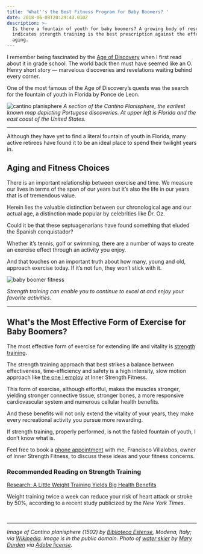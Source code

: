 ```yaml
---
title: 'What''s the Best Fitness Program for Baby Boomers? '
date: 2018-06-08T20:29:43.010Z
description: >-
  Is there a fountain of youth for baby boomers? A growing body of research
  indicates strength training is the best prescription against the effects of
  aging.
---
```

I remember being fascinated by the <a href="https://en.wikipedia.org/wiki/Age_of_Discovery" target="blank">Age of Discovery</a> when I first read about it in grade school. The world back then must have seemed like an O. Henry short story — marvelous discoveries and revelations waiting behind every corner.

One of the most famous of the Age of Discovery’s quests was the search for the fountain of youth in Florida by Ponce de Leon.

![cantino planisphere](https://res.cloudinary.com/icecloud7/image/upload/q_auto,f_auto,e_sharpen/v1563650398/cantino-planisphere_syppu4.png "cantino planisphere")
<em>A section of the Cantino Planisphere, the earliest known map depicting Portugese discoveries. At upper left is Florida and the east coast of the United States.</em><hr>

Although they have yet to find a literal fountain of youth in Florida, many active retirees have found it to be an ideal place to spend their twilight years in.

## Aging and Fitness Choices

There is an important relationship between exercise and time. We measure our lives in terms of the span of our years but it’s also the life in our years that is of tremendous value. 

Herein lies the valuable distinction between our chronological age and our actual age, a distinction made popular by celebrities like Dr. Oz.

Could it be that these septuagenarians have found something that eluded the Spanish conquistador? 

Whether it’s tennis, golf or swimming, there are a number of ways to create an exercise effect through an activity you enjoy. 

And that touches on an important truth about how many, young and old, approach exercise today. If it’s not fun, they won’t stick with it.

![baby boomer fitness](https://res.cloudinary.com/icecloud7/image/upload/q_auto,f_auto/v1563651082/baby-boomer-fitness_cwpozh.png "baby boomer fitness ")

_Strength training can enable you to continue to excel at and enjoy your favorite activities._<hr>

## What's the Most Effective Form of Exercise for Baby Boomers?

The most effective form of exercise for extending life and vitality is [strength training](/post/weight-training-benefits/).

The strength training approach that best strikes a balance between effectiveness, time-efficiency and safety is a high intensity, slow motion approach like [the one I employ](/about/) at Inner Strength Fitness. 

This form of exercise, although effortful, makes the muscles stronger, yielding stronger connective tissue, stronger bones, a more responsive cardiovascular system and numerous cellular health benefits.

And these benefits will not only extend the vitality of your years, they make every recreational activity you pursue more rewarding. 

If strength training, properly performed, is not the fabled fountain of youth, I don’t know what is.

Feel free to book a <a href="https://calendly.com/isfny" target="blank">phone appointment</a> with me, Francisco Villalobos, owner of Inner Strength Fitness, to discuss these ideas and your fitness concerns.

### Recommended Reading on Strength Training

<a href="/post/weight-training-benefits/" target="blank">Research: A Little Weight Training Yields Big Health Benefits</a>

Weight training twice a week can reduce your risk of heart attack or stroke by 50%, according to a recent study publicized by the _New York Times_.

<br/><hr/>

<p><smaller><em>Image of Cantino planisphere (1502) by <a href="https://en.wikipedia.org/wiki/Biblioteca_Estense" target="blank">Biblioteca Estense</a>, Modena, Italy; via <a href="https://en.wikipedia.org/wiki/Cantino_planisphere#/media/File:Cantino_planisphere_(1502).jpg" target="blank">Wikipedia</a>. Image is in the public domain. Photo of <a href="https://stock.adobe.com/images/senior-waterskiing/24159528" target="blank">water skier</a> by <a href="https://stock.adobe.com/contributor/200583219/mary-durden?load_type=author&prev_url=detail" target="blank">Mary Durden</a> via <a href="https://stock.adobe.com/license-terms" target="blank">Adobe license</a>.</em></smaller></p>
